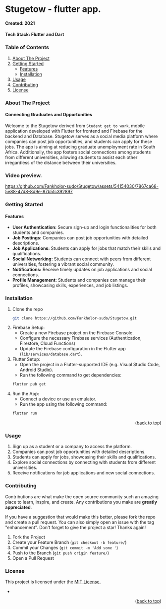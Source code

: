 # Stugetow - flutter app.

#### Created: 2021
#### Tech Stack: Flutter and Dart

<!-- TABLE OF CONTENTS -->
### Table of Contents
<ol>
  <li>
    <a href="#about-the-project">About The Project</a>
  </li>
  <li>
    <a href="#getting-started">Getting Started</a>
    <ul>
      <li><a href="#features">Features</a></li>
      <li><a href="#installation">Installation</a></li>
    </ul>
  </li>
  <li><a href="#usage">Usage</a></li>
  <li><a href="#contributing">Contributing</a></li>
  <li><a href="#license">License</a></li>
</ol>


### About The Project

#### Connecting Graduates and Opportunities
Welcome to the Stugetow derived from ``Student get to work``, mobile application developed with Flutter for frontend and Firebase for the backend and Database.
Stugetow serves as a social media platform where companies can post job opportunities, and students can apply for these jobs. The app is aiming at reducing graduate unemployment rate in South Africa. Additionally, the app fosters social connections among students from different universities, allowing students to assist each other irregardless of the distance between their universities.

### Video preview.

https://github.com/Fankholor-sudo/Stugetow/assets/54154030/7867ca68-5e88-47d8-8d9e-87b5fc392897



### Getting Started
#### Features
* <b>User Authentication:</b> Secure sign-up and login functionalities for both students and companies.
* <b>Job Postings:</b> Companies can post job opportunities with detailed descriptions.
* <b>Job Applications:</b> Students can apply for jobs that match their skills and qualifications.
* <b>Social Networking:</b> Students can connect with peers from different universities, fostering a vibrant social community.
* <b>Notifications:</b> Receive timely updates on job applications and social connections.
* <b>Profile Management:</b> Students and companies can manage their profiles, showcasing skills, experiences, and job listings.


### Installation
1. Clone the repo
   ```sh
   git clone https://github.com/Fankholor-sudo/Stugetow.git
   ```
2. Firebase Setup:
   * Create a new Firebase project on the Firebase Console.
   * Configure the necessary Firebase services (Authentication, Firestore, Cloud Functions)
   * Update the Firebase configuration in the Flutter app (`lib/services/database.dart`).
3. Flutter Setup:
   * Open the project in a Flutter-supported IDE (e.g. Visual Studio Code, Android Studio).
   * Run the following command to get dependencies:
   ```sh
   flutter pub get
   ```
4. Run the App:
   * Connect a device or use an emulator.
   * Run the app using the following command:
   ```sh
   flutter run
   ```
  
<p align="right">(<a href="#top">back to top</a>)</p>

### Usage

1. Sign up as a student or a company to access the platform.
2. Companies can post job opportunities with detailed descriptions.
3. Students can apply for jobs, showcasing their skills and qualifications.
4. Explore social connections by connecting with students from different universities.
5. Receive notifications for job applications and new social connections.

<!-- CONTRIBUTING -->

### Contributing

Contributions are what make the open source community such an amazing place to learn, inspire, and create. Any contributions you make are **greatly appreciated**.

If you have a suggestion that would make this better, please fork the repo and create a pull request. You can also simply open an issue with the tag "enhancement".
Don't forget to give the project a star! Thanks again!

1. Fork the Project
2. Create your Feature Branch (`git checkout -b feature/`)
3. Commit your Changes (`git commit -m 'Add some '`)
4. Push to the Branch (`git push origin feature/`)
5. Open a Pull Request

<!-- LICENSE -->

### License
<p>This project is licensed under the <a href="https://opensource.org/license/ecl-1-0/">MIT License.</a></p>


- []()

<p align="right">(<a href="#top">back to top</a>)</p>




